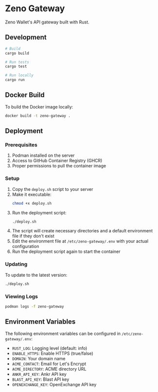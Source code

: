 # Zeno Gateway

Zeno Wallet's API gateway built with Rust.

## Development

```bash
# Build
cargo build

# Run tests
cargo test

# Run locally
cargo run
```

## Docker Build

To build the Docker image locally:

```bash
docker build -t zeno-gateway .
```

## Deployment

### Prerequisites

1. Podman installed on the server
2. Access to GitHub Container Registry (GHCR)
3. Proper permissions to pull the container image

### Setup

1. Copy the `deploy.sh` script to your server
2. Make it executable:
   ```bash
   chmod +x deploy.sh
   ```
3. Run the deployment script:
   ```bash
   ./deploy.sh
   ```
4. The script will create necessary directories and a default environment file if they don't exist
5. Edit the environment file at `/etc/zeno-gateway/.env` with your actual configuration
6. Run the deployment script again to start the container

### Updating

To update to the latest version:

```bash
./deploy.sh
```

### Viewing Logs

```bash
podman logs -f zeno-gateway
```

## Environment Variables

The following environment variables can be configured in `/etc/zeno-gateway/.env`:

- `RUST_LOG`: Logging level (default: info)
- `ENABLE_HTTPS`: Enable HTTPS (true/false)
- `DOMAIN`: Your domain name
- `ACME_CONTACT`: Email for Let's Encrypt
- `ACME_DIRECTORY`: ACME directory URL
- `ANKR_API_KEY`: Ankr API key
- `BLAST_API_KEY`: Blast API key
- `OPENEXCHANGE_KEY`: OpenExchange API key